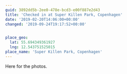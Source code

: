 ```yaml
---
guid: 3892dd5b-2ee0-478e-bcd3-e00f887e2d43
title: 'Checked in at Super Killen Park, Copenhagen'
date: '2019-02-20T14:06:00+00:00'
changed: '2019-09-24T19:17:52+00:00'


place_geo:
  lat: 55.694349361927
  lng: 12.543751525015
place_name: 'Super Killen Park, Copenhagen'
---
```


Here for the photos. 
